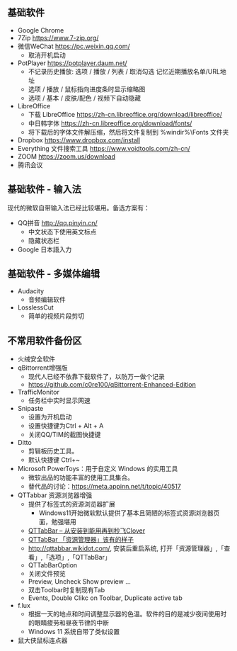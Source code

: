 ## 基础软件
- Google Chrome
- 7Zip https://www.7-zip.org/
- 微信WeChat https://pc.weixin.qq.com/
  - 取消开机启动
- PotPlayer https://potplayer.daum.net/
  - 不记录历史播放:  选项 / 播放 / 列表 / 取消勾选 记忆近期播放名单/URL地址
  - 选项 / 播放 / 鼠标指向进度条时显示缩略图
  - 选项 / 基本 / 皮肤/配色 / 视频下自动隐藏
- LibreOffice
  - 下载 LibreOffice https://zh-cn.libreoffice.org/download/libreoffice/
  - 中日韩字体 https://zh-cn.libreoffice.org/download/fonts/
  - 将下载后的字体文件解压缩，然后将文件复制到 %windir%\Fonts 文件夹
- Dropbox https://www.dropbox.com/install    
- Everything 文件搜索工具 https://www.voidtools.com/zh-cn/
- ZOOM https://zoom.us/download
- 腾讯会议
  
## 基础软件 - 输入法
现代的微软自带输入法已经比较堪用。备选方案有：
- QQ拼音 http://qq.pinyin.cn/
  - 中文状态下使用英文标点
  - 隐藏状态栏
- Google 日本語入力

## 基础软件 - 多媒体编辑 
- Audacity
  - 音频编辑软件
- LosslessCut
  - 简单的视频片段剪切
    
## 不常用软件备份区
- 火绒安全软件
- qBittorrent增强版
  - 现代人已经不依靠下载软件了，以防万一做个记录
  - https://github.com/c0re100/qBittorrent-Enhanced-Edition
- TrafficMonitor
  - 任务栏中实时显示网速
- Snipaste
  - 设置为开机启动
  - 设置快捷键为Ctrl + Alt + A
  - 关闭QQ/TIM的截图快捷键
- Ditto
  - 剪辑板历史工具。
  - 默认快捷键 Ctrl+~
- Microsoft PowerToys：用于自定义 Windows 的实用工具
  - 微软出品的功能丰富的使用工具集合。
  - 替代品的讨论：https://meta.appinn.net/t/topic/40517
- QTTabbar 资源浏览器增强
  - 提供了标签式的资源浏览器扩展
    - Windows11开始微软默认提供了基本且简陋的标签式资源浏览器页面，勉强堪用
  - [QTTabBar – 从安装到能用再到秒飞Clover](https://www.mokeyjay.com/archives/1811)
  - [QTTabBar 「资源管理器」该有的样子](https://sspai.com/post/52521)
  - http://qttabbar.wikidot.com/, 安装后重启系统, 打开「资源管理器」,「查看」,「选项」,「QTTabBar」
  - QTTabBarOption 
  - 关闭文件预览 
  - Preview, Uncheck Show preview ... 
  - 双击Toolbar时复制现有Tab 
  - Events, Double Clikc on Toolbar, Duplicate active tab
- f.lux
  - 根据一天的地点和时间调整显示器的色温。软件的目的是减少夜间使用时的眼睛疲劳和昼夜节律的中断
  - Windows 11 系统自带了类似设置
- 鼠大侠鼠标连点器
